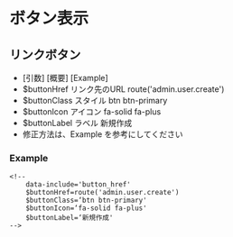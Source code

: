 # ボタン表示

## リンクボタン
- [引数]    [概要]    [Example]
- $buttonHref    リンク先のURL    route('admin.user.create')
- $buttonClass    スタイル    btn btn-primary
- $buttonIcon    アイコン    fa-solid fa-plus
- $buttonLabel    ラベル    新規作成
- 修正方法は、Example を参考にしてください

### Example
```
<!--
    data-include='button_href'
    $buttonHref=route('admin.user.create')
    $buttonClass=‘btn btn-primary'
    $buttonIcon=‘fa-solid fa-plus'
    $buttonLabel=‘新規作成'
-->
```
